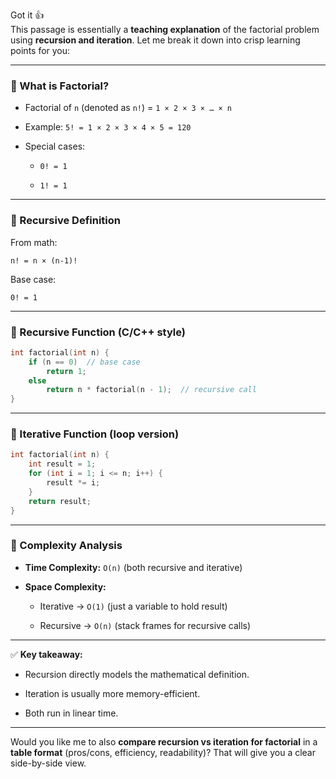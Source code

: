 Got it 👍  
This passage is essentially a **teaching explanation** of the factorial problem using **recursion and iteration**. Let me break it down into crisp learning points for you:

---

### 🔹 What is Factorial?

- Factorial of `n` (denoted as `n!`) = `1 × 2 × 3 × … × n`
    
- Example: `5! = 1 × 2 × 3 × 4 × 5 = 120`
    
- Special cases:
    
    - `0! = 1`
        
    - `1! = 1`
        

---

### 🔹 Recursive Definition

From math:

```
n! = n × (n-1)!
```

Base case:

```
0! = 1
```

---

### 🔹 Recursive Function (C/C++ style)

```c
int factorial(int n) {
    if (n == 0)  // base case
        return 1;
    else
        return n * factorial(n - 1);  // recursive call
}
```

---

### 🔹 Iterative Function (loop version)

```c
int factorial(int n) {
    int result = 1;
    for (int i = 1; i <= n; i++) {
        result *= i;
    }
    return result;
}
```

---

### 🔹 Complexity Analysis

- **Time Complexity:** `O(n)` (both recursive and iterative)
    
- **Space Complexity:**
    
    - Iterative → `O(1)` (just a variable to hold result)
        
    - Recursive → `O(n)` (stack frames for recursive calls)
        

---

✅ **Key takeaway:**

- Recursion directly models the mathematical definition.
    
- Iteration is usually more memory-efficient.
    
- Both run in linear time.
    

---

Would you like me to also **compare recursion vs iteration for factorial** in a **table format** (pros/cons, efficiency, readability)? That will give you a clear side-by-side view.